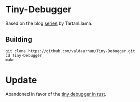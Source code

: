 # Tiny-Debugger

Based on the blog [series](https://blog.tartanllama.xyz/writing-a-linux-debugger-setup/) by TartanLlama.

## Building

```
git clone https://github.com/valdaarhun/Tiny-Debugger.git
cd Tiny-Debugger
make
```
# Update

Abandoned in favor of the [tiny debugger in rust](https://github.com/valdaarhun/Tiny-Debugger).
